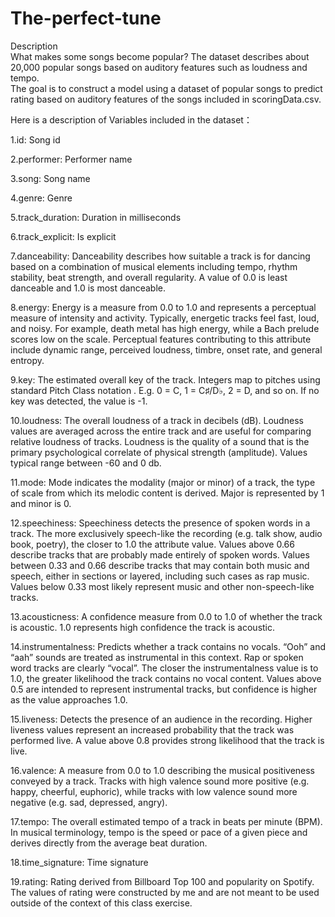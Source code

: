 # The-perfect-tune

Description  
What makes some songs become popular? The dataset describes about 20,000 popular songs based on auditory features such as loudness and tempo.  
The goal is to construct a model using a dataset of popular songs to predict rating based on auditory features of the songs included in scoringData.csv.     

Here is a description of Variables included in the dataset：  
  
1.id: Song id  
  
2.performer: Performer name  
  
3.song: Song name  
  
4.genre: Genre  
  
5.track_duration: Duration in milliseconds  
  
6.track_explicit: Is explicit  
  
7.danceability: Danceability describes how suitable a track is for dancing based on a combination of musical elements including tempo, rhythm stability, beat strength, and overall regularity. A value of 0.0 is least danceable and 1.0 is most danceable.  
  
8.energy: Energy is a measure from 0.0 to 1.0 and represents a perceptual measure of intensity and activity. Typically, energetic tracks feel fast, loud, and noisy. For example, death metal has high energy, while a Bach prelude scores low on the scale. Perceptual features contributing to this attribute include dynamic range, perceived loudness, timbre, onset rate, and general entropy.  
  
9.key: The estimated overall key of the track. Integers map to pitches using standard Pitch Class notation . E.g. 0 = C, 1 = C♯/D♭, 2 = D, and so on. If no key was detected, the value is -1.  
  
10.loudness: The overall loudness of a track in decibels (dB). Loudness values are averaged across the entire track and are useful for comparing relative loudness of tracks. Loudness is the quality of a sound that is the primary psychological correlate of physical strength (amplitude). Values typical range between -60 and 0 db.  
  
11.mode: Mode indicates the modality (major or minor) of a track, the type of scale from which its melodic content is derived. Major is represented by 1 and minor is 0.  
  
12.speechiness: Speechiness detects the presence of spoken words in a track. The more exclusively speech-like the recording (e.g. talk show, audio book, poetry), the closer to 1.0 the attribute value. Values above 0.66 describe tracks that are probably made entirely of spoken words. Values between 0.33 and 0.66 describe tracks that may contain both music and speech, either in sections or layered, including such cases as rap music. Values below 0.33 most likely represent music and other non-speech-like tracks.  
  
13.acousticness: A confidence measure from 0.0 to 1.0 of whether the track is acoustic. 1.0 represents high confidence the track is acoustic.  
  
14.instrumentalness: Predicts whether a track contains no vocals. “Ooh” and “aah” sounds are treated as instrumental in this context. Rap or spoken word tracks are clearly “vocal”. The closer the instrumentalness value is to 1.0, the greater likelihood the track contains no vocal content. Values above 0.5 are intended to represent instrumental tracks, but confidence is higher as the value approaches 1.0.  
  
15.liveness: Detects the presence of an audience in the recording. Higher liveness values represent an increased probability that the track was performed live. A value above 0.8 provides strong likelihood that the track is live.  
  
16.valence: A measure from 0.0 to 1.0 describing the musical positiveness conveyed by a track. Tracks with high valence sound more positive (e.g. happy, cheerful, euphoric), while tracks with low valence sound more negative (e.g. sad, depressed, angry).  
  
17.tempo: The overall estimated tempo of a track in beats per minute (BPM). In musical terminology, tempo is the speed or pace of a given piece and derives directly from the average beat duration.  
  
18.time_signature: Time signature  
  
19.rating: Rating derived from Billboard Top 100 and popularity on Spotify. The values of rating were constructed by me and are not meant to be used outside of the context of this class exercise.  

